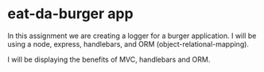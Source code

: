 # eat-da-burger app

In this assignment we are creating a logger for a burger application. I will be using a node, express, handlebars,
and ORM (object-relational-mapping). 

I will be displaying the benefits of MVC, handlebars and ORM.
